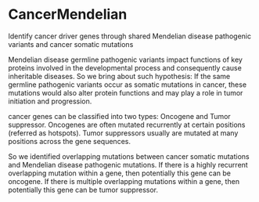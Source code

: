 # CancerMendelian

Identify cancer driver genes through shared Mendelian disease pathogenic variants and cancer somatic mutations

Mendelian disease germline pathogenic variants impact functions of key proteins involved in the developmental process and consequently cause inheritable diseases. So we bring about such hypothesis: If the same germline pathogenic variants occur as somatic mutations in cancer, these mutations would also alter protein functions and may play a role in tumor initiation and progression.

cancer genes can be classified into two types: Oncogene and Tumor suppressor. Oncogenes are often mutated recurrently at certain positions (referred as hotspots). Tumor suppressors usually are mutated at many positions across the gene sequences.

So we identified overlapping mutations between cancer somatic mutations and Mendelian disease pathogenic mutations. If there is a highly recurrent overlapping mutation within a gene, then potentially this gene can be oncogene. If there is multiple overlapping mutations within a gene, then potentially this gene can be tumor suppressor.
